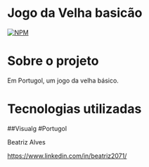 #  Jogo da Velha basicão

[![NPM](https://img.shields.io/npm/l/react)](https://github.com/bea3853/JogoDaVelha/blob/main/LICENSE)

  

#  Sobre o projeto

   Em Portugol, um jogo da velha básico. 

#  Tecnologias utilizadas


##Visualg 
#Portugol


Beatriz Alves

https://www.linkedin.com/in/beatriz2071/

